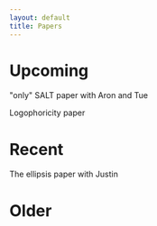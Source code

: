 ```yaml
---
layout: default
title: Papers
---
```



# Upcoming




"only" SALT paper with Aron and Tue


Logophoricity paper


# Recent

The ellipsis paper with Justin


# Older
